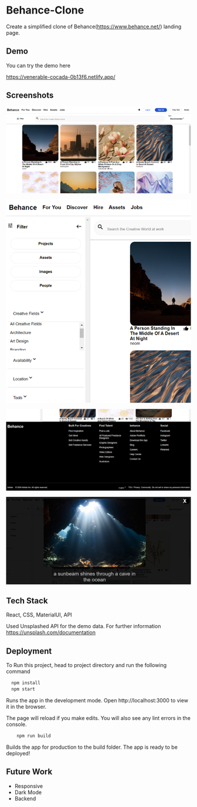 
# Behance-Clone

Create a simplified clone of Behance(https://www.behance.net/) landing page.



## Demo

You can try the demo here

https://venerable-cocada-0b13f6.netlify.app/
## Screenshots

![Image One](https://github.com/AB-Murali/BehanceClone/blob/main/readmeFiles/1.png)

![Image Two](https://github.com/AB-Murali/BehanceClone/blob/main/readmeFiles/2.png)

![Image Three](https://github.com/AB-Murali/BehanceClone/blob/main/readmeFiles/3.png)

![Image Four](https://github.com/AB-Murali/BehanceClone/blob/main/readmeFiles/4.png)

## Tech Stack
React, CSS, MaterialUI, API

Used Unsplashed API for the demo data. For further information
https://unsplash.com/documentation



## Deployment

To Run this project, head to project directory and run the following command

```bash
  npm install
  npm start
```

Runs the app in the development mode.
Open http://localhost:3000 to view it in the browser.

The page will reload if you make edits.
You will also see any lint errors in the console.

```bash
    npm run build
```

Builds the app for production to the build folder.
The app is ready to be deployed!
## Future Work

- Responsive
- Dark Mode
- Backend


